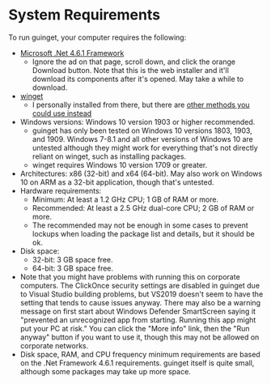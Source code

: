 # System Requirements

To run guinget, your computer requires the following:

- [Microsoft .Net 4.6.1 Framework](https://www.microsoft.com/en-us/download/details.aspx?id=49981)
  - Ignore the ad on that page, scroll down, and click the orange Download button. Note that this is the web installer and it'll download its components after it's opened. May take a while to download. 
- [winget](https://github.com/microsoft/winget-cli/releases/latest)
  - I personally installed from there, but there are [other methods you could use instead](https://github.com/microsoft/winget-cli#installing-the-client)
- Windows versions: Windows 10 version 1903 or higher recommended.
  - guinget has only been tested on Windows 10 versions 1803, 1903, and 1909. Windows 7-8.1 and all other versions of Windows 10 are untested although they might work for everything that's not directly reliant on winget, such as installing packages.
  - winget requires Windows 10 version 1709 or greater.
- Architectures: x86 (32-bit) and x64 (64-bit). May also work on Windows 10 on ARM as a 32-bit application, though that's untested.
- Hardware requirements: 
  - Minimum: At least a 1.2 GHz CPU; 1 GB of RAM or more.
  - Recommended: At least a 2.5 GHz dual-core CPU; 2 GB of RAM or more.
  - The recommended may not be enough in some cases to prevent lockups when loading the package list and details, but it should be ok.
- Disk space:
  - 32-bit: 3 GB space free.
  - 64-bit: 3 GB space free.
- Note that you might have problems with running this on corporate computers. The ClickOnce security settings are disabled in guinget due to Visual Studio building problems, but VS2019 doesn't seem to have the setting that tends to cause issues anyway. There may also be a warning message on first start about Windows Defender SmartScreen saying it "prevented an unrecognized app from starting. Running this app might put your PC at risk." You can click the "More info" link, then the "Run anyway" button if you want to use it, though this may not be allowed on corporate networks.
- Disk space, RAM, and CPU frequency minimum requirements are based on the .Net Framework 4.6.1 requirements. guinget itself is quite small, although some packages may take up more space.
